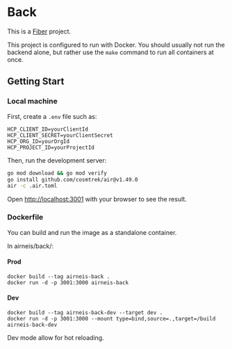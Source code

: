 # Back

This is a [Fiber](https://gofiber.io/) project.

This project is configured to run with Docker. You should usually not run the backend alone, but rather use the `make` command to run all containers at once.

## Getting Start

### Local machine

First, create a `.env` file such as:

```
HCP_CLIENT_ID=yourClientId
HCP_CLIENT_SECRET=yourClientSecret
HCP_ORG_ID=yourOrgId
HCP_PROJECT_ID=yourProjectId
```

Then, run the development server:

```bash
go mod download && go mod verify
go install github.com/cosmtrek/air@v1.49.0
air -c .air.toml
```

Open [http://localhost:3001](http://localhost:3001) with your browser to see the result.

### Dockerfile

You can build and run the image as a standalone container.

In airneis/back/:

#### Prod
```
docker build --tag airneis-back .
docker run -d -p 3001:3000 airneis-back 
```
#### Dev
```
docker build --tag airneis-back-dev --target dev .
docker run -d -p 3001:3000 --mount type=bind,source=.,target=/build airneis-back-dev
```
Dev mode allow for hot reloading.
